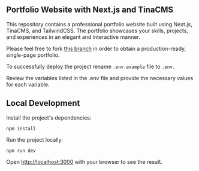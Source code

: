 ## Portfolio Website with Next.js and TinaCMS

This repository contains a professional portfolio website built using Next.js, TinaCMS, and TailwindCSS. The portfolio showcases your skills, projects, and experiences in an elegant and interactive manner.

Please feel free to fork [this branch](https://github.com/mr-shortman/shortman-brothers-portfolio/tree/singlepage_production_pablo) in order to obtain a production-ready, single-page portfolio.

To successfully deploy the project rename ```.env.example``` file to ```.env. ```

Review the variables listed in the .env file and provide the necessary values for each variable.

## Local Development

Install the project's dependencies:

```
npm install
```

Run the project locally:

```
npm run dev
```

Open [http://localhost:3000](http://localhost:3000) with your browser to see the result.
